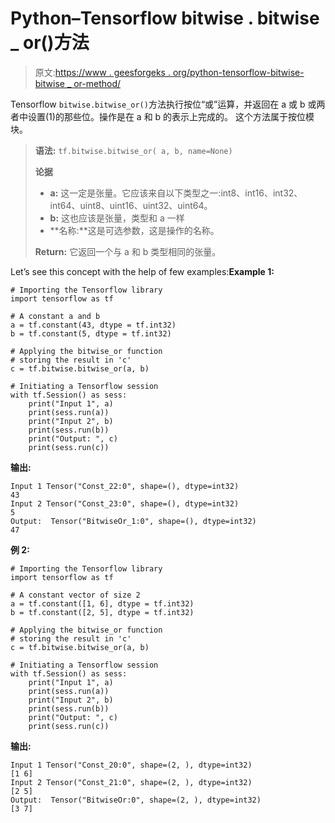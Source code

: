 # Python–Tensorflow bitwise . bitwise _ or()方法

> 原文:[https://www . geesforgeks . org/python-tensorflow-bitwise-bitwise _ or-method/](https://www.geeksforgeeks.org/python-tensorflow-bitwise-bitwise_or-method/)

Tensorflow `bitwise.bitwise_or()`方法执行按位“或”运算，并返回在 a 或 b 或两者中设置(1)的那些位。操作是在 a 和 b 的表示上完成的。
这个方法属于按位模块。

> **语法:** `tf.bitwise.bitwise_or( a, b, name=None)`
> 
> **论据**
> 
> *   **a:** 这一定是张量。它应该来自以下类型之一:int8、int16、int32、int64、uint8、uint16、uint32、uint64。
> *   **b:** 这也应该是张量，类型和 a 一样
> *   **名称:**这是可选参数，这是操作的名称。
> 
> **Return:** 它返回一个与 a 和 b 类型相同的张量。

Let’s see this concept with the help of few examples:**Example 1:**

```
# Importing the Tensorflow library 
import tensorflow as tf 

# A constant a and b 
a = tf.constant(43, dtype = tf.int32) 
b = tf.constant(5, dtype = tf.int32) 

# Applying the bitwise_or function 
# storing the result in 'c' 
c = tf.bitwise.bitwise_or(a, b) 

# Initiating a Tensorflow session 
with tf.Session() as sess:
    print("Input 1", a)
    print(sess.run(a))
    print("Input 2", b)
    print(sess.run(b))
    print("Output: ", c)
    print(sess.run(c))
```

**输出:**

```
Input 1 Tensor("Const_22:0", shape=(), dtype=int32)
43
Input 2 Tensor("Const_23:0", shape=(), dtype=int32)
5
Output:  Tensor("BitwiseOr_1:0", shape=(), dtype=int32)
47

```

**例 2:**

```
# Importing the Tensorflow library 
import tensorflow as tf 

# A constant vector of size 2 
a = tf.constant([1, 6], dtype = tf.int32) 
b = tf.constant([2, 5], dtype = tf.int32) 

# Applying the bitwise_or function 
# storing the result in 'c' 
c = tf.bitwise.bitwise_or(a, b) 

# Initiating a Tensorflow session 
with tf.Session() as sess:
    print("Input 1", a)
    print(sess.run(a))
    print("Input 2", b)
    print(sess.run(b))
    print("Output: ", c)
    print(sess.run(c))
```

**输出:**

```
Input 1 Tensor("Const_20:0", shape=(2, ), dtype=int32)
[1 6]
Input 2 Tensor("Const_21:0", shape=(2, ), dtype=int32)
[2 5]
Output:  Tensor("BitwiseOr:0", shape=(2, ), dtype=int32)
[3 7]

```